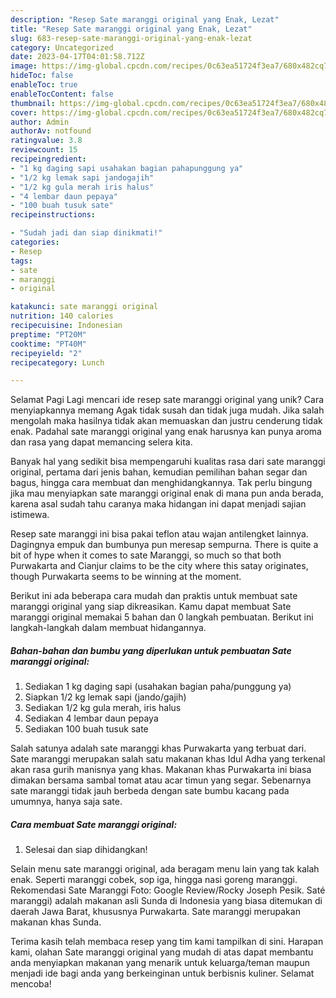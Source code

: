 ```yaml
---
description: "Resep Sate maranggi original yang Enak, Lezat"
title: "Resep Sate maranggi original yang Enak, Lezat"
slug: 683-resep-sate-maranggi-original-yang-enak-lezat
category: Uncategorized
date: 2023-04-17T04:01:58.712Z
image: https://img-global.cpcdn.com/recipes/0c63ea51724f3ea7/680x482cq70/sate-maranggi-original-foto-resep-utama.jpg
hideToc: false
enableToc: true
enableTocContent: false
thumbnail: https://img-global.cpcdn.com/recipes/0c63ea51724f3ea7/680x482cq70/sate-maranggi-original-foto-resep-utama.jpg
cover: https://img-global.cpcdn.com/recipes/0c63ea51724f3ea7/680x482cq70/sate-maranggi-original-foto-resep-utama.jpg
author: Admin
authorAv: notfound
ratingvalue: 3.8
reviewcount: 15
recipeingredient:
- "1 kg daging sapi usahakan bagian pahapunggung ya"
- "1/2 kg lemak sapi jandogajih"
- "1/2 kg gula merah iris halus"
- "4 lembar daun pepaya"
- "100 buah tusuk sate"
recipeinstructions:

- "Sudah jadi dan siap dinikmati!"
categories:
- Resep
tags:
- sate
- maranggi
- original

katakunci: sate maranggi original 
nutrition: 140 calories
recipecuisine: Indonesian
preptime: "PT20M"
cooktime: "PT40M"
recipeyield: "2"
recipecategory: Lunch

---
```



Selamat Pagi Lagi mencari ide resep sate maranggi original yang unik? Cara menyiapkannya memang Agak tidak susah dan tidak juga mudah. Jika salah mengolah maka hasilnya tidak akan memuaskan dan justru cenderung tidak enak. Padahal sate maranggi original yang enak harusnya kan punya aroma dan rasa yang dapat memancing selera kita.


Banyak hal yang sedikit bisa mempengaruhi kualitas rasa dari sate maranggi original, pertama dari jenis bahan, kemudian pemilihan bahan segar dan bagus, hingga cara membuat dan menghidangkannya. Tak perlu bingung jika mau menyiapkan sate maranggi original enak di mana pun anda berada, karena asal sudah tahu caranya maka hidangan ini dapat menjadi sajian istimewa.

Resep sate maranggi ini bisa pakai teflon atau wajan antilengket lainnya. Dagingnya empuk dan bumbunya pun meresap sempurna. There is quite a bit of hype when it comes to sate Maranggi, so much so that both Purwakarta and Cianjur claims to be the city where this satay originates, though Purwakarta seems to be winning at the moment.


Berikut ini ada beberapa cara mudah dan praktis untuk membuat sate maranggi original yang siap dikreasikan. Kamu dapat membuat Sate maranggi original memakai 5 bahan dan 0 langkah pembuatan. Berikut ini langkah-langkah dalam membuat hidangannya.

<!--inarticleads1-->

##### Bahan-bahan dan bumbu yang diperlukan untuk pembuatan Sate maranggi original:

1. Sediakan 1 kg daging sapi (usahakan bagian paha/punggung ya)
1. Siapkan 1/2 kg lemak sapi (jando/gajih)
1. Sediakan 1/2 kg gula merah, iris halus
1. Sediakan 4 lembar daun pepaya
1. Sediakan 100 buah tusuk sate


Salah satunya adalah sate maranggi khas Purwakarta yang terbuat dari. Sate maranggi merupakan salah satu makanan khas Idul Adha yang terkenal akan rasa gurih manisnya yang khas. Makanan khas Purwakarta ini biasa dimakan bersama sambal tomat atau acar timun yang segar. Sebenarnya sate maranggi tidak jauh berbeda dengan sate bumbu kacang pada umumnya, hanya saja sate. 

<!--inarticleads2-->

##### Cara membuat Sate maranggi original:


1. Selesai dan siap dihidangkan!

Selain menu sate maranggi original, ada beragam menu lain yang tak kalah enak. Seperti maranggi cobek, sop iga, hingga nasi goreng maranggi. Rekomendasi Sate Maranggi Foto: Google Review/Rocky Joseph Pesik. Saté maranggi) adalah makanan asli Sunda di Indonesia yang biasa ditemukan di daerah Jawa Barat, khususnya Purwakarta. Sate maranggi merupakan makanan khas Sunda. 

Terima kasih telah membaca resep yang tim kami tampilkan di sini. Harapan kami, olahan Sate maranggi original yang mudah di atas dapat membantu anda menyiapkan makanan yang menarik untuk keluarga/teman maupun menjadi ide bagi anda yang berkeinginan untuk berbisnis kuliner. Selamat mencoba!
